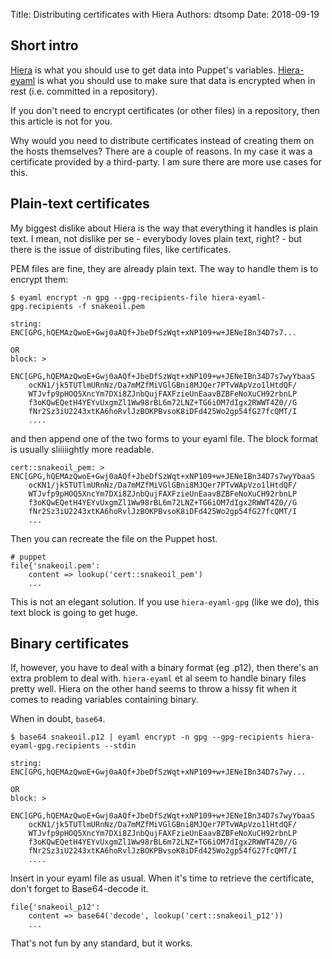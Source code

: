 Title: Distributing certificates with Hiera
Authors: dtsomp
Date: 2018-09-19

## Short intro

[Hiera](https://puppet.com/docs/puppet/5.3/hiera_intro.html) is what you should use to get data into Puppet's variables. [Hiera-eyaml](https://puppet.com/blog/encrypt-your-data-using-hiera-eyaml) is what you should use to make sure that data is encrypted when in rest (i.e. committed in a repository).

If you don't need to encrypt certificates (or other files) in a repository, then this article is not for you.

Why would you need to distribute certificates instead of creating them on the hosts themselves?
There are a couple of reasons. 
In my case it was a certificate provided by a third-party.
I am sure there are more use cases for this.

## Plain-text certificates

My biggest dislike about Hiera is the way that everything it handles is plain text. I mean, not dislike per se - everybody loves plain text, right? - but there is the issue of distributing files, like certificates.

PEM files are fine, they are already plain text. The way to handle them is to encrypt them:

```
$ eyaml encrypt -n gpg --gpg-recipients-file hiera-eyaml-gpg.recipients -f snakeoil.pem

string: ENC[GPG,hQEMAzQwoE+Gwj0aAQf+JbeDfSzWqt+xNP109+w+JENeIBn34D7s7...

OR
block: >
    ENC[GPG,hQEMAzQwoE+Gwj0aAQf+JbeDfSzWqt+xNP109+w+JENeIBn34D7s7wyYbaaS
    ocKN1/jk5TUTlmURnNz/Da7mMZfMiVGlGBni8MJQer7PTvWApVzo1lHtdQF/
    WTJvfp9pHOQ5XncYm7DXi8ZJnbQujFAXFzieUnEaavBZBFeNoXuCH92rbnLP
    f3oKQwEQetH4YEYvUxgmZl1Ww98rBL6m72LNZ+TG6iOM7dIgx2RWWT4Z0//G
    fNr2Sz3iU2243xtKA6hoRvlJzBOKPBvsoK8iDFd425Wo2gp54fG27fcQMT/I
	....
```

and then append one of the two forms to your eyaml file. The block format is usually sliiiiightly more readable.

```
cert::snakeoil_pem: >
ENC[GPG,hQEMAzQwoE+Gwj0aAQf+JbeDfSzWqt+xNP109+w+JENeIBn34D7s7wyYbaaS
    ocKN1/jk5TUTlmURnNz/Da7mMZfMiVGlGBni8MJQer7PTvWApVzo1lHtdQF/
    WTJvfp9pHOQ5XncYm7DXi8ZJnbQujFAXFzieUnEaavBZBFeNoXuCH92rbnLP
    f3oKQwEQetH4YEYvUxgmZl1Ww98rBL6m72LNZ+TG6iOM7dIgx2RWWT4Z0//G
    fNr2Sz3iU2243xtKA6hoRvlJzBOKPBvsoK8iDFd425Wo2gp54fG27fcQMT/I
	...
```

Then you can recreate the file on the Puppet host.

```
# puppet
file{'snakeoil.pem':
	content => lookup('cert::snakeoil_pem')
    ...
```

This is not an elegant solution. If you use `hiera-eyaml-gpg` (like we do), this text block is going to get huge.

## Binary certificates

If, however, you have to deal with a binary format (eg .p12), then there's an extra problem to deal with. `hiera-eyaml` et al seem to handle binary files pretty well. 
Hiera on the other hand seems to throw a hissy fit when it comes to reading variables containing binary.

When in doubt, `base64`.

```
$ base64 snakeoil.p12 | eyaml encrypt -n gpg --gpg-recipients hiera-eyaml-gpg.recipients --stdin

string: ENC[GPG,hQEMAzQwoE+Gwj0aAQf+JbeDfSzWqt+xNP109+w+JENeIBn34D7s7wy...

OR
block: >
    ENC[GPG,hQEMAzQwoE+Gwj0aAQf+JbeDfSzWqt+xNP109+w+JENeIBn34D7s7wyYbaaS
    ocKN1/jk5TUTlmURnNz/Da7mMZfMiVGlGBni8MJQer7PTvWApVzo1lHtdQF/
    WTJvfp9pHOQ5XncYm7DXi8ZJnbQujFAXFzieUnEaavBZBFeNoXuCH92rbnLP
    f3oKQwEQetH4YEYvUxgmZl1Ww98rBL6m72LNZ+TG6iOM7dIgx2RWWT4Z0//G
    fNr2Sz3iU2243xtKA6hoRvlJzBOKPBvsoK8iDFd425Wo2gp54fG27fcQMT/I
	....
```

Insert in your eyaml file as usual. When it's time to retrieve the certificate, don't forget to Base64-decode it.

```
file{'snakeoil_p12':
	content => base64('decode', lookup('cert::snakeoil_p12'))
    ...
```

That's not fun by any standard, but it works.

